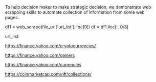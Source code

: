 To help decision maker to make strategic decision, we demonstrate web scrapping skills to automate collection of information from some web pages.

df1 = web_scrape(file_url['url_list'].iloc[0])
df = df1.iloc[:, 0:3]

url_list:

https://finance.yahoo.com/cryptocurrencies/

https://finance.yahoo.com/gainers

https://finance.yahoo.com/currencies

https://coinmarketcap.com/nft/collections/
